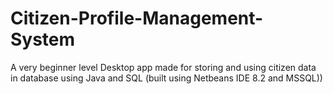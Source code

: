 # Citizen-Profile-Management-System
A very beginner level Desktop app made for storing and using citizen data in database using Java and SQL (built using Netbeans IDE 8.2 and MSSQL))

